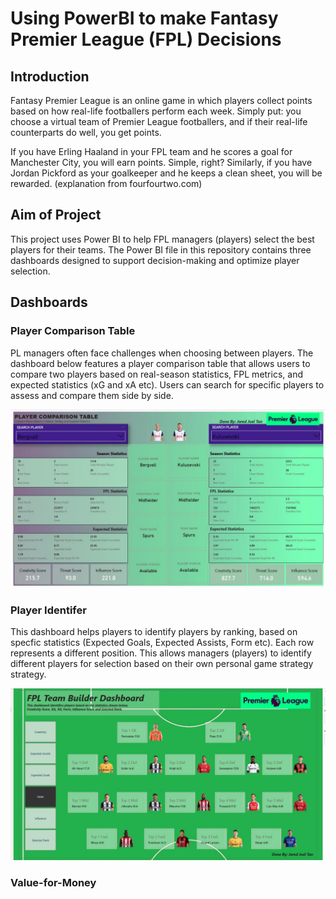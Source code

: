 # Using PowerBI to make Fantasy Premier League (FPL) Decisions 

## Introduction 
Fantasy Premier League is an online game in which players collect points based on how real-life footballers perform each week. Simply put: you choose a virtual team of Premier League footballers, and if their real-life counterparts do well, you get points. 

If you have Erling Haaland in your FPL team and he scores a goal for Manchester City, you will earn points. Simple, right? Similarly, if you have Jordan Pickford as your goalkeeper and he keeps a clean sheet, you will be rewarded. (explanation from fourfourtwo.com) 

## Aim of Project 
This project uses Power BI to help FPL managers (players) select the best players for their teams. The Power BI file in this repository contains three dashboards designed to support decision-making and optimize player selection.

## Dashboards 

### Player Comparison Table 

PL managers often face challenges when choosing between players. The dashboard below features a player comparison table that allows users to compare two players based on real-season statistics, FPL metrics, and expected statistics (xG and xA etc). Users can search for specific players to assess and compare them side by side.

![cover](https://github.com/j4redj0el/FPLPowerBI/blob/main/Player_comparison_tableFPL.jpg)

### Player Identifer 

This dashboard helps players to identify players by ranking, based on specfic statistics (Expected Goals, Expected Assists, Form etc). Each row represents a different position. This allows managers (players) to identify different players for selection based on their own personal game strategy strategy. 

![cover](https://github.com/j4redj0el/FPLPowerBI/blob/main/FPLPlayer_identifier.jpg)

### Value-for-Money 

